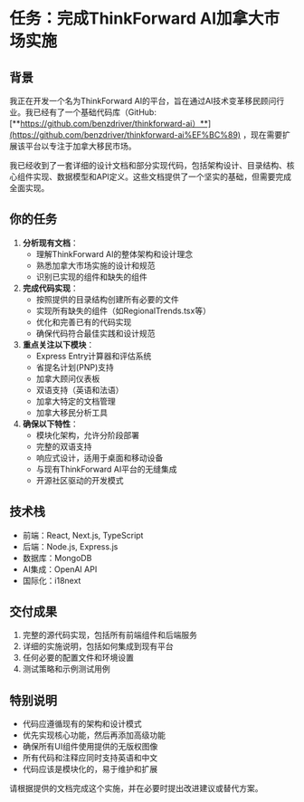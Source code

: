 # 任务：完成ThinkForward AI加拿大市场实施

## **背景**

我正在开发一个名为ThinkForward AI的平台，旨在通过AI技术变革移民顾问行业。我已经有了一个基础代码库（GitHub: [**https://github.com/benzdriver/thinkforward-ai）**](https://github.com/benzdriver/thinkforward-ai%EF%BC%89) ，现在需要扩展该平台以专注于加拿大移民市场。

我已经收到了一套详细的设计文档和部分实现代码，包括架构设计、目录结构、核心组件实现、数据模型和API定义。这些文档提供了一个坚实的基础，但需要完成全面实现。

## **你的任务**

1. **分析现有文档**：
    - 理解ThinkForward AI的整体架构和设计理念
    - 熟悉加拿大市场实施的设计和规范
    - 识别已实现的组件和缺失的组件
2. **完成代码实现**：
    - 按照提供的目录结构创建所有必要的文件
    - 实现所有缺失的组件（如RegionalTrends.tsx等）
    - 优化和完善已有的代码实现
    - 确保代码符合最佳实践和设计规范
3. **重点关注以下模块**：
    - Express Entry计算器和评估系统
    - 省提名计划(PNP)支持
    - 加拿大顾问仪表板
    - 双语支持（英语和法语）
    - 加拿大特定的文档管理
    - 加拿大移民分析工具
4. **确保以下特性**：
    - 模块化架构，允许分阶段部署
    - 完整的双语支持
    - 响应式设计，适用于桌面和移动设备
    - 与现有ThinkForward AI平台的无缝集成
    - 开源社区驱动的开发模式

## **技术栈**

- 前端：React, Next.js, TypeScript
- 后端：Node.js, Express.js
- 数据库：MongoDB
- AI集成：OpenAI API
- 国际化：i18next

## **交付成果**

1. 完整的源代码实现，包括所有前端组件和后端服务
2. 详细的实施说明，包括如何集成到现有平台
3. 任何必要的配置文件和环境设置
4. 测试策略和示例测试用例

## **特别说明**

- 代码应遵循现有的架构和设计模式
- 优先实现核心功能，然后再添加高级功能
- 确保所有UI组件使用提供的无版权图像
- 所有代码和注释应同时支持英语和中文
- 代码应该是模块化的，易于维护和扩展

请根据提供的文档完成这个实施，并在必要时提出改进建议或替代方案。
















